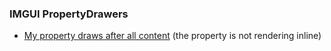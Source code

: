 ### IMGUI PropertyDrawers
- [My property draws after all content](PropertyDrawer%20Position.md) (the property is not rendering inline)